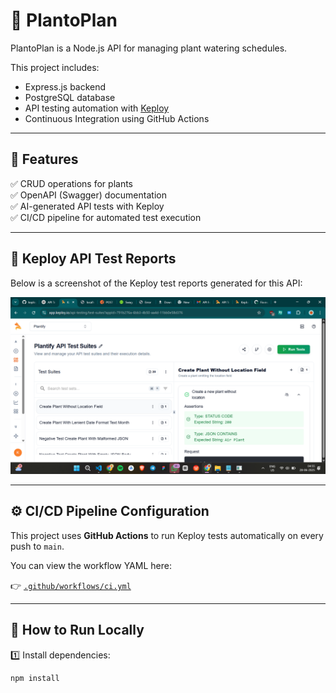 # 🌿 PlantoPlan

PlantoPlan is a Node.js API for managing plant watering schedules.

This project includes:
- Express.js backend
- PostgreSQL database
- API testing automation with [Keploy](https://keploy.io)
- Continuous Integration using GitHub Actions

---

## 🚀 Features

✅ CRUD operations for plants  
✅ OpenAPI (Swagger) documentation  
✅ AI-generated API tests with Keploy  
✅ CI/CD pipeline for automated test execution

---

## 🧪 Keploy API Test Reports

Below is a screenshot of the Keploy test reports generated for this API:

![Keploy Test Report](testreport.png)
<!-- 🔼 Replace ./cov.png with the actual path to your screenshot file -->

---

## ⚙️ CI/CD Pipeline Configuration

This project uses **GitHub Actions** to run Keploy tests automatically on every push to `main`.

You can view the workflow YAML here:

👉 [`.github/workflows/ci.yml`](https://github.com/maverickjit/plantoplan/blob/main/.github/workflows/ci.yml)
<!-- 🔼 Make sure this URL matches your repository path -->

---

## 🚦 How to Run Locally

1️⃣ Install dependencies:

```bash
npm install
